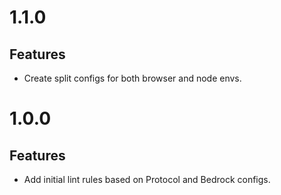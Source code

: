# 1.1.0

## Features

* Create split configs for both browser and node envs.

# 1.0.0

## Features

* Add initial lint rules based on Protocol and Bedrock configs.
